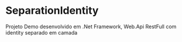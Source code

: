 # SeparationIdentity
Projeto Demo desenvolvido em .Net Framework, Web.Api RestFull com identity separado em camada
